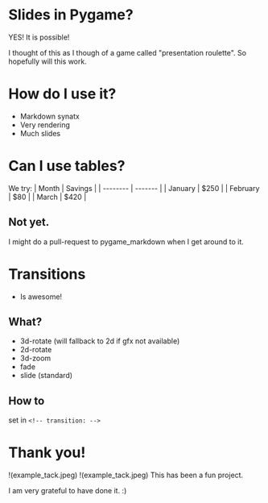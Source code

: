# Slides in Pygame?
YES! It is possible!

I thought of this as I though of a game called "presentation roulette". So hopefully will this work.

# How do I use it?
* Markdown synatx
* Very rendering
* Much slides
<!-- transition: 3d-rotate -->

# Can I use tables?
<!-- transition: 2d-rotate -->
We try:
| Month    | Savings |
| -------- | ------- |
| January  | $250    |
| February | $80     |
| March    | $420    |

## Not yet.
I might do a pull-request to pygame_markdown when I get around to it.

# Transitions
* Is awesome!
## What?
* 3d-rotate (will fallback to 2d if gfx not available)
* 2d-rotate
* 3d-zoom
* fade
* slide (standard)
## How to
set in  `<!-- transition: -->` 
<!-- transition: fade -->

# Thank you!
<!-- transition: 3d-zoom -->
!(example_tack.jpeg)
!(example_tack.jpeg)
This has been a fun project.

I am very grateful to have done it. :) 
